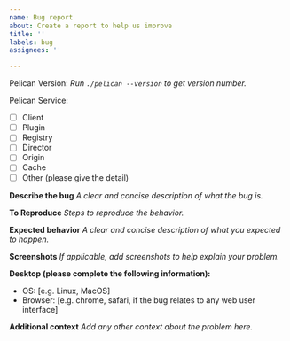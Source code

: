 ```yaml
---
name: Bug report
about: Create a report to help us improve
title: ''
labels: bug
assignees: ''

---
```


Pelican Version:
_Run `./pelican --version` to get version number._

Pelican Service:
- [ ] Client
- [ ] Plugin
- [ ] Registry
- [ ] Director
- [ ] Origin
- [ ] Cache
- [ ] Other (please give the detail)

**Describe the bug**
_A clear and concise description of what the bug is._



**To Reproduce**
_Steps to reproduce the behavior._



**Expected behavior**
_A clear and concise description of what you expected to happen._



**Screenshots**
_If applicable, add screenshots to help explain your problem._



**Desktop (please complete the following information):**
 - OS: [e.g. Linux, MacOS]
 - Browser: [e.g. chrome, safari, if the bug relates to any web user interface]


**Additional context**
_Add any other context about the problem here._
